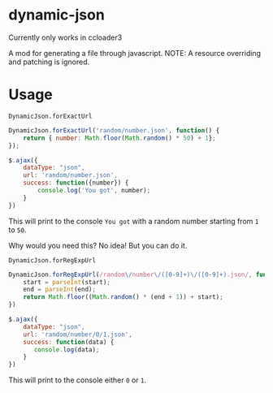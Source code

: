 # dynamic-json

Currently only works in ccloader3

A mod for generating a file through javascript. 
NOTE: A resource overriding and patching is ignored.

# Usage


`DynamicJson.forExactUrl`

```js
DynamicJson.forExactUrl('random/number.json', function() {
    return { number: Math.floor(Math.random() * 50) + 1};
});
```


```js
$.ajax({
    dataType: "json", 
    url: 'random/number.json',
    success: function({number}) {
        console.log('You got', number);
    }
})
```

This will print to the console `You got` with a random number starting from `1` to `50`. 

Why would you need this? No idea! But you can do it.


`DynamicJson.forRegExpUrl`

```js
DynamicJson.forRegExpUrl(/random\/number\/([0-9]+)\/([0-9]+).json/, function(start, end) {
    start = parseInt(start);
    end = parseInt(end);
    return Math.floor((Math.random() * (end + 1)) + start);
})
```

```js
$.ajax({
    dataType: "json",
    url: 'random/number/0/1.json',
    success: function(data) {
       console.log(data);
    }
})
```

This will print to the console either `0` or `1`. 

